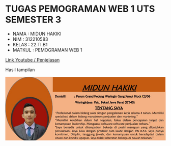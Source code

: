 #   TUGAS PEMOGRAMAN WEB 1 UTS SEMESTER 3

*   NAMA    : MIDUN HAKIKI
*   NIM     : 312210583
*   KELAS   : 22.TI.B1
*   MATKUL  : PEMOGRAMAN WEB 1


[Link Youtube / Penjelasan ](https://youtu.be/biA7X3Uj7vA?si=S5RsjCJnU1_AMnHD)

Hasil tampilan

![](gambar/Biodata.jpg)
